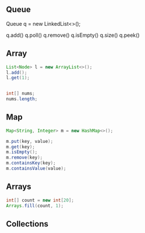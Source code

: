 ## Queue

Queue<Node> q = new LinkedList<>();

q.add()
q.poll()
q.remove()
q.isEmpty()
q.size()
q.peek()


## Array
```java
List<Node> l = new ArrayList<>();
l.add();
l.get(1);


int[] nums;
nums.length;


```


## Map

```java
Map<String, Integer> m = new HashMap<>();

m.put(key, value);
m.get(key);
m.isEmpty();
m.remove(key);
m.containsKey(key);
m.containsValue(value);
```

## Arrays

```java
int[] count = new int[20];
Arrays.fill(count, 1);
```

## Collections
```java

```
